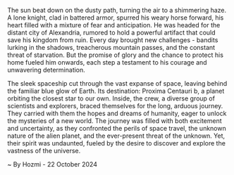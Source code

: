 
The sun beat down on the dusty path, turning the air to a shimmering haze. A lone knight, clad in battered armor, spurred his weary horse forward, his heart filled with a mixture of fear and anticipation. He was headed for the distant city of Alexandria, rumored to hold a powerful artifact that could save his kingdom from ruin. Every day brought new challenges - bandits lurking in the shadows, treacherous mountain passes, and the constant threat of starvation. But the promise of glory and the chance to protect his home fueled him onwards, each step a testament to his courage and unwavering determination.

The sleek spaceship cut through the vast expanse of space, leaving behind the familiar blue glow of Earth. Its destination: Proxima Centauri b, a planet orbiting the closest star to our own. Inside, the crew, a diverse group of scientists and explorers, braced themselves for the long, arduous journey. They carried with them the hopes and dreams of humanity, eager to unlock the mysteries of a new world. The journey was filled with both excitement and uncertainty, as they confronted the perils of space travel, the unknown nature of the alien planet, and the ever-present threat of the unknown. Yet, their spirit was undaunted, fueled by the desire to discover and explore the vastness of the universe. 

~ By Hozmi - 22 October 2024
